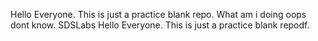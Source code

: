 
Hello Everyone. This is just a practice blank repo. What am i doing oops dont know.
SDSLabs
Hello Everyone. This is just a practice blank repodf.

